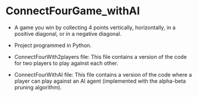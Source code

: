 # ConnectFourGame_withAI
- A game you win by collecting 4 points vertically, horizontally, in a positive diagonal, or in a negative diagonal.

- Project programmed in Python.

- ConnectFourWith2players file: This file contains a version of the code for two players to play against each other.
- ConnectFourWithAI file: This file contains a version of the code where a player can play against an AI agent (implemented with the alpha-beta pruning algorithm).
